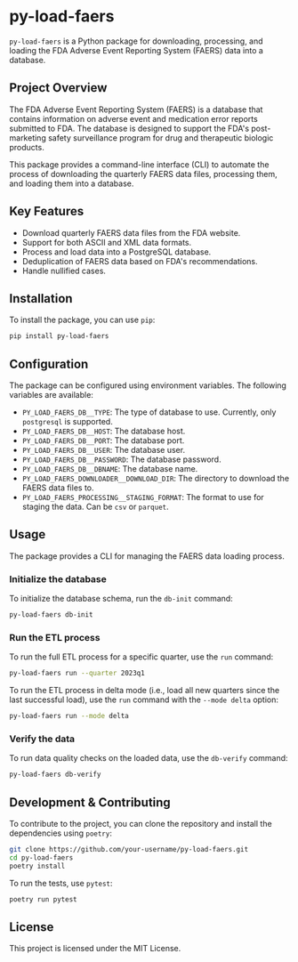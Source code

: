 # py-load-faers

`py-load-faers` is a Python package for downloading, processing, and loading the FDA Adverse Event Reporting System (FAERS) data into a database.

## Project Overview

The FDA Adverse Event Reporting System (FAERS) is a database that contains information on adverse event and medication error reports submitted to FDA. The database is designed to support the FDA's post-marketing safety surveillance program for drug and therapeutic biologic products.

This package provides a command-line interface (CLI) to automate the process of downloading the quarterly FAERS data files, processing them, and loading them into a database.

## Key Features

*   Download quarterly FAERS data files from the FDA website.
*   Support for both ASCII and XML data formats.
*   Process and load data into a PostgreSQL database.
*   Deduplication of FAERS data based on FDA's recommendations.
*   Handle nullified cases.

## Installation

To install the package, you can use `pip`:

```bash
pip install py-load-faers
```

## Configuration

The package can be configured using environment variables. The following variables are available:

*   `PY_LOAD_FAERS_DB__TYPE`: The type of database to use. Currently, only `postgresql` is supported.
*   `PY_LOAD_FAERS_DB__HOST`: The database host.
*   `PY_LOAD_FAERS_DB__PORT`: The database port.
*   `PY_LOAD_FAERS_DB__USER`: The database user.
*   `PY_LOAD_FAERS_DB__PASSWORD`: The database password.
*   `PY_LOAD_FAERS_DB__DBNAME`: The database name.
*   `PY_LOAD_FAERS_DOWNLOADER__DOWNLOAD_DIR`: The directory to download the FAERS data files to.
*   `PY_LOAD_FAERS_PROCESSING__STAGING_FORMAT`: The format to use for staging the data. Can be `csv` or `parquet`.

## Usage

The package provides a CLI for managing the FAERS data loading process.

### Initialize the database

To initialize the database schema, run the `db-init` command:

```bash
py-load-faers db-init
```

### Run the ETL process

To run the full ETL process for a specific quarter, use the `run` command:

```bash
py-load-faers run --quarter 2023q1
```

To run the ETL process in delta mode (i.e., load all new quarters since the last successful load), use the `run` command with the `--mode delta` option:

```bash
py-load-faers run --mode delta
```

### Verify the data

To run data quality checks on the loaded data, use the `db-verify` command:

```bash
py-load-faers db-verify
```

## Development & Contributing

To contribute to the project, you can clone the repository and install the dependencies using `poetry`:

```bash
git clone https://github.com/your-username/py-load-faers.git
cd py-load-faers
poetry install
```

To run the tests, use `pytest`:

```bash
poetry run pytest
```

## License

This project is licensed under the MIT License.
